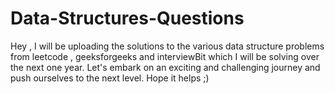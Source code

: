 # Data-Structures-Questions
Hey , I will be uploading the solutions to the various data structure problems from leetcode , geeksforgeeks and interviewBit which I will be solving over the next one year. Let's embark on an exciting and challenging journey and push ourselves to the next level. Hope it helps ;)
